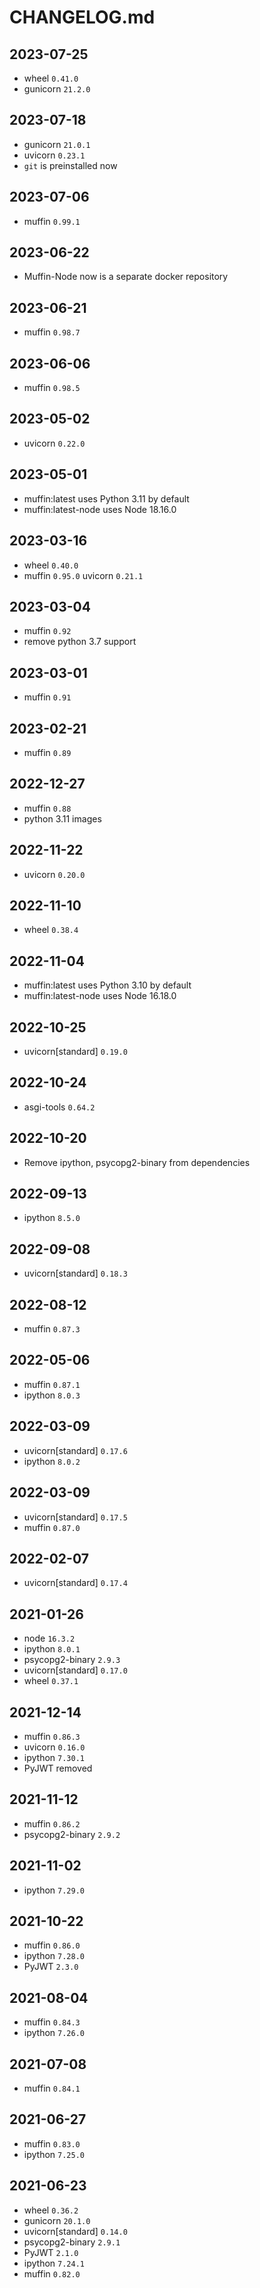 # CHANGELOG.md

## 2023-07-25
- wheel `0.41.0`
- gunicorn `21.2.0`

## 2023-07-18
- gunicorn `21.0.1`
- uvicorn `0.23.1`
- `git` is preinstalled now

## 2023-07-06
- muffin `0.99.1`

## 2023-06-22
- Muffin-Node now is a separate docker repository

## 2023-06-21
- muffin `0.98.7`

## 2023-06-06
- muffin `0.98.5`

## 2023-05-02
- uvicorn `0.22.0`

## 2023-05-01
- muffin:latest uses Python 3.11 by default
- muffin:latest-node uses Node 18.16.0

## 2023-03-16
- wheel `0.40.0`
- muffin `0.95.0`
  uvicorn `0.21.1`

## 2023-03-04
- muffin `0.92`
- remove python 3.7 support

## 2023-03-01
- muffin `0.91`

## 2023-02-21
- muffin `0.89`

## 2022-12-27
- muffin `0.88`
- python 3.11 images

## 2022-11-22
- uvicorn `0.20.0`

## 2022-11-10
- wheel `0.38.4`

## 2022-11-04
- muffin:latest uses Python 3.10 by default
- muffin:latest-node uses Node 16.18.0

## 2022-10-25
- uvicorn[standard] `0.19.0`

## 2022-10-24
- asgi-tools `0.64.2`

## 2022-10-20
- Remove ipython, psycopg2-binary from dependencies

## 2022-09-13
- ipython `8.5.0`

## 2022-09-08
- uvicorn[standard] `0.18.3`

## 2022-08-12
- muffin `0.87.3`

## 2022-05-06
- muffin `0.87.1`
- ipython `8.0.3`

## 2022-03-09
- uvicorn[standard] `0.17.6`
- ipython `8.0.2`

## 2022-03-09
- uvicorn[standard] `0.17.5`
- muffin `0.87.0`

## 2022-02-07
- uvicorn[standard] `0.17.4`

## 2021-01-26
- node `16.3.2`
- ipython `8.0.1`
- psycopg2-binary `2.9.3`
- uvicorn[standard] `0.17.0`
- wheel `0.37.1`

## 2021-12-14

- muffin `0.86.3`
- uvicorn `0.16.0`
- ipython `7.30.1`
- PyJWT removed

## 2021-11-12

- muffin `0.86.2`
- psycopg2-binary `2.9.2`

## 2021-11-02

- ipython `7.29.0`

## 2021-10-22

- muffin `0.86.0`
- ipython `7.28.0`
- PyJWT `2.3.0`

## 2021-08-04

- muffin `0.84.3`
- ipython `7.26.0`

## 2021-07-08

- muffin `0.84.1`

## 2021-06-27

- muffin `0.83.0`
- ipython `7.25.0`

## 2021-06-23

- wheel `0.36.2`
- gunicorn `20.1.0`
- uvicorn[standard] `0.14.0`
- psycopg2-binary `2.9.1`
- PyJWT `2.1.0`
- ipython `7.24.1`
- muffin `0.82.0`
